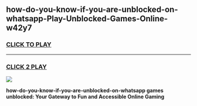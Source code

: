
## how-do-you-know-if-you-are-unblocked-on-whatsapp-Play-Unblocked-Games-Online-w42y7
<h3>
<a href="https://premium76.site?title=how-do-you-know-if-you-are-unblocked-on-whatsapp&ref=25A">CLICK TO PLAY</a></h3>
<hr>

<h3>
<a href="https://premium76.site?title=how-do-you-know-if-you-are-unblocked-on-whatsapp&ref=25A">CLICK 2 PLAY</a>
  
</h3>

<a href="https://premium76.site?title=how-do-you-know-if-you-are-unblocked-on-whatsapp&ref=25A"><img src="https://clearcache.store/games.png"></a>


**how-do-you-know-if-you-are-unblocked-on-whatsapp games unblocked: Your Gateway to Fun and Accessible Online Gaming**
